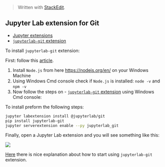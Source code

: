 > Written with [StackEdit](https://stackedit.io/).

## Jupyter Lab extension for Git


- [Jupyter extensions](https://github.com/jupyterlab)
- [`jupyterlab-git` extension](https://github.com/jupyterlab/jupyterlab-git)

To install `jupyterlab-git` extension:

First: follow this [article](https://www.taniarascia.com/how-to-install-and-use-node-js-and-npm-mac-and-windows/). 

1. Install `Node.js` from here https://nodejs.org/en/ on your Windows Machine
2. Using Windows Cmd console check if `Node.js` is installed: `node -v` and `npm -v`
3. Now follow the steps on -   [`jupyterlab-git`  extension](https://github.com/jupyterlab/jupyterlab-git) using Windows Cmd console:

To install preform the following steps:
```bash
jupyter labextension install @jupyterlab/git
pip install jupyterlab-git
jupyter serverextension enable --py jupyterlab_git
```
Finally, open a Jupyter Lab extension and you will see something like this:

![](https://docs.aws.amazon.com/sagemaker/latest/dg/images/jupyterlab-git.png)

[Here](https://annefou.github.io/jupyter_publish/02-git/index.html) there is nice explanation about how to start using  `jupyterlab-git` extension.


<!--stackedit_data:
eyJoaXN0b3J5IjpbLTQ4ODc5MDk4NSwtMTQ1MjA4MDA2MF19
-->